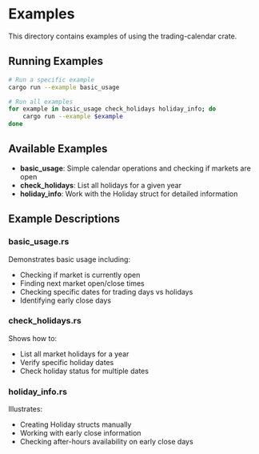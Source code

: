 # Examples

This directory contains examples of using the trading-calendar crate.

## Running Examples

```bash
# Run a specific example
cargo run --example basic_usage

# Run all examples
for example in basic_usage check_holidays holiday_info; do
    cargo run --example $example
done
```

## Available Examples

- **basic_usage**: Simple calendar operations and checking if markets are open
- **check_holidays**: List all holidays for a given year  
- **holiday_info**: Work with the Holiday struct for detailed information

## Example Descriptions

### basic_usage.rs
Demonstrates basic usage including:
- Checking if market is currently open
- Finding next market open/close times
- Checking specific dates for trading days vs holidays
- Identifying early close days

### check_holidays.rs
Shows how to:
- List all market holidays for a year
- Verify specific holiday dates
- Check holiday status for multiple dates

### holiday_info.rs
Illustrates:
- Creating Holiday structs manually
- Working with early close information
- Checking after-hours availability on early close days
